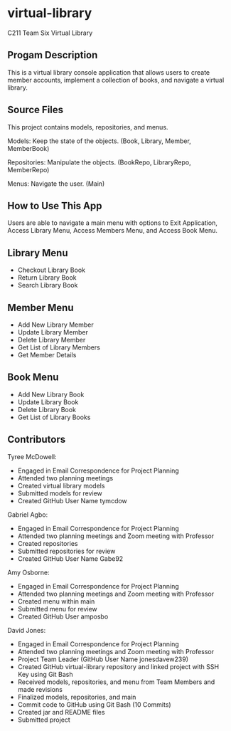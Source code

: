 # virtual-library
C211 Team Six Virtual Library

## Progam Description
This is a virtual library console application that allows users to create member accounts, implement a collection of books, and navigate a virtual library.   

## Source Files
This project contains models, repositories, and menus. 

Models: Keep the state of the objects. (Book, Library, Member, MemberBook) 

Repositories: Manipulate the objects. (BookRepo, LibraryRepo, MemberRepo)   

Menus: Navigate the user. (Main)

## How to Use This App
Users are able to navigate a main menu with options to Exit Application, Access Library Menu, Access Members Menu, and Access Book Menu.

## Library Menu
- Checkout Library Book
- Return Library Book
- Search Library Book

## Member Menu
- Add New Library Member
- Update Library Member
- Delete Library Member
- Get List of Library Members
- Get Member Details

## Book Menu
- Add New Library Book
- Update Library Book
- Delete Library Book
- Get List of Library Books

## Contributors

Tyree McDowell: 
- Engaged in Email Correspondence for Project Planning
- Attended two planning meetings
- Created virtual library models
- Submitted models for review
- Created GitHub User Name tymcdow

Gabriel Agbo:
- Engaged in Email Correspondence for Project Planning
- Attended two planning meetings and Zoom meeting with Professor
- Created repositories
- Submitted repositories for review
- Created GitHub User Name Gabe92

Amy Osborne:
- Engaged in Email Correspondence for Project Planning
- Attended two planning meetings and Zoom meeting with Professor
- Created menu within main
- Submitted menu for review
- Created GitHub User amposbo

David Jones:
- Engaged in Email Correspondence for Project Planning
- Attended two planning meetings and Zoom meeting with Professor
- Project Team Leader (GitHub User Name jonesdavew239)
- Created GitHub virtual-library repository and linked project with SSH Key using Git Bash
- Received models, repositories, and menu from Team Members and made revisions
- Finalized models, repositories, and main 
- Commit code to GitHub using Git Bash (10 Commits)
- Created jar and README files
- Submitted project 







